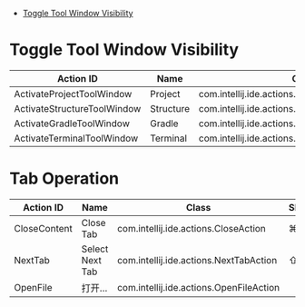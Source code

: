 <!-- TOC -->
* [Toggle Tool Window Visibility](#toggle-tool-window-visibility)
<!-- TOC -->

# Toggle Tool Window Visibility

| Action ID                 | Name    | Class | Shortcut |
|---------------------------|---------|-------|----------|
| ActivateProjectToolWindow | Project | com.intellij.ide.actions.ActivateToolWindowAction | ⌘1 |
| ActivateStructureToolWindow | Structure | com.intellij.ide.actions.ActivateToolWindowAction | ⌘7 | 
| ActivateGradleToolWindow | Gradle | com.intellij.ide.actions.ActivateToolWindowAction | <no shortcut> | 
| ActivateTerminalToolWindow | Terminal | com.intellij.ide.actions.ActivateToolWindowAction | ⌥F12 | 

# Tab Operation
| Action ID                 | Name    | Class | Shortcut |
|---------------------------|---------|-------|----------|
| CloseContent | Close Tab | com.intellij.ide.actions.CloseAction | ⌘W |
| NextTab | Select Next Tab | com.intellij.ide.actions.NextTabAction | ⇧⌘] |
| OpenFile | 打开… | com.intellij.ide.actions.OpenFileAction | <no shortcut> | 